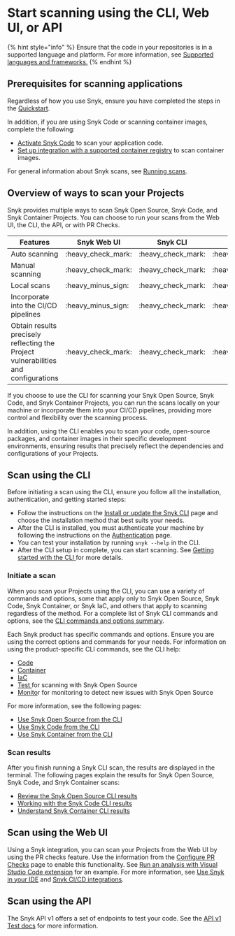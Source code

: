# Start scanning using the CLI, Web UI, or API

{% hint style="info" %}
Ensure that the code in your repositories is in a supported language and platform. For more information, see [Supported languages and frameworks.](https://docs.snyk.io/scan-applications/supported-languages-and-frameworks/supported-languages-frameworks-and-feature-availability-overview)
{% endhint %}

## Prerequisites for scanning applications

Regardless of how you use Snyk, ensure you have completed the steps in the [Quickstart](../../getting-started/quickstart/).&#x20;

In addition, if you are using Snyk Code or scanning container images, complete the following:

* [Activate Snyk Code](scan-code/activate-snyk-code-using-the-web-ui.md) to scan your application code.
* [Set up integration with a supported container registry](../../getting-started/quickstart/set-up-an-integration.md) to scan container images.

For general information about Snyk scans, see [Running scans](../../getting-started/running-scans/).&#x20;

## Overview of ways to scan your Projects

Snyk provides multiple ways to scan Snyk Open Source, Snyk Code, and Snyk Container Projects. You can choose to run your scans from the Web UI, the CLI, the API, or with PR Checks.

| Features                                                                           | Snyk Web UI          | Snyk CLI             | Snyk API             | PR Checks            |
| ---------------------------------------------------------------------------------- | -------------------- | -------------------- | -------------------- | -------------------- |
| Auto scanning                                                                      | :heavy\_check\_mark: | :heavy\_check\_mark: | :heavy\_check\_mark: | :heavy\_check\_mark: |
| Manual scanning                                                                    | :heavy\_check\_mark: | :heavy\_check\_mark: | :heavy\_check\_mark: | :heavy\_minus\_sign: |
| Local scans                                                                        | :heavy\_minus\_sign: | :heavy\_check\_mark: | :heavy\_minus\_sign: | :heavy\_minus\_sign: |
| Incorporate into the CI/CD pipelines                                               | :heavy\_minus\_sign: | :heavy\_check\_mark: | :heavy\_minus\_sign: | :heavy\_minus\_sign: |
| Obtain results precisely reflecting the Project vulnerabilities and configurations | :heavy\_check\_mark: | :heavy\_check\_mark: | :heavy\_check\_mark: | :heavy\_check\_mark: |

If you choose to use the CLI for scanning your Snyk Open Source, Snyk Code, and Snyk Container Projects, you can run the scans locally on your machine or incorporate them into your CI/CD pipelines, providing more control and flexibility over the scanning process.&#x20;

In addition, using the CLI enables you to scan your code, open-source packages, and container images in their specific development environments, ensuring results that precisely reflect the dependencies and configurations of your Projects.

## Scan using the CLI

Before initiating a scan using the CLI, ensure you follow all the installation, authentication, and getting started steps:

* Follow the instructions on the [Install or update the Snyk CLI](../../snyk-cli/install-or-update-the-snyk-cli/) page and choose the installation method that best suits your needs.&#x20;
* After the CLI is installed, you must authenticate your machine by following the instructions on the [Authentication](../../snyk-cli/authenticate-the-cli-with-your-account.md) page.
* You can test your installation by running `snyk --help` in the CLI.&#x20;
* After the CLI setup in complete, you can start scanning. See [Getting started with the CLI ](../../snyk-cli/getting-started-with-the-snyk-cli.md)for more details.

### Initiate a scan

When you scan your Projects using the CLI, you can use a variety of commands and options, some that apply only to Snyk Open Source, Snyk Code, Snyk Container, or Snyk IaC, and others that apply to scanning regardless of the method. For a complete list of Snyk CLI commands and options, see the [CLI commands and options summary](../../snyk-cli/cli-commands-and-options-summary.md).

Each Snyk product has specific commands and options. Ensure you are using the correct options and commands for your needs. For information on using the product-specific CLI commands, see the CLI help:

* [Code](../../snyk-cli/commands/code.md)
* [Container](../../snyk-cli/commands/container.md)
* [IaC](../../snyk-cli/commands/iac.md)
* [Test ](../../snyk-cli/commands/test.md)for scanning with Snyk Open Source
* [Monito](../../snyk-cli/commands/monitor.md)r for monitoring to detect new issues with Snyk Open Source

For more information, see the following pages:

* [Use Snyk Open Source from the CLI](../../snyk-cli/scan-and-maintain-projects-using-the-cli/use-snyk-open-source-from-the-cli/)
* [Use Snyk Code from the CLI](../../snyk-cli/scan-and-maintain-projects-using-the-cli/using-snyk-code-from-the-cli/)
* [Use Snyk Container from the CLI](../../snyk-cli/scan-and-maintain-projects-using-the-cli/use-snyk-container-from-the-cli/)

### Scan results

After you finish running a Snyk CLI scan, the results are displayed in the terminal. The following pages explain the results for Snyk Open Source, Snyk Code, and Snyk Container scans:

* [Review the Snyk Open Source CLI results](../../snyk-cli/scan-and-maintain-projects-using-the-cli/use-snyk-open-source-from-the-cli/review-the-snyk-open-source-cli-results.md)
* [Working with the Snyk Code CLI results](../../snyk-cli/scan-and-maintain-projects-using-the-cli/using-snyk-code-from-the-cli/working-with-the-snyk-code-cli-results.md)
* [Understand Snyk Container CLI results](../../snyk-cli/scan-and-maintain-projects-using-the-cli/use-snyk-container-from-the-cli/understanding-snyk-container-cli-results.md)

## Scan using the Web UI

Using a Snyk integration, you can scan your Projects from the Web UI by using the PR checks feature. Use the information from the [Configure PR Checks](../run-pr-checks/configure-pr-checks.md) page to enable this functionality. See [Run an analysis with Visual Studio Code extension](../../integrations/ide-tools/visual-studio-code-extension/run-an-analysis-with-visual-studio-code-extension.md) for an example. For more information, see [Use Snyk in your IDE](../../integrations/ide-tools/) and [Snyk CI/CD integrations](../../integrations/snyk-ci-cd-integrations/).

## Scan using the API

The Snyk API v1 offers a set of endpoints to test your code. See the [API v1 Test docs](https://snyk.docs.apiary.io/#reference/test) for more information.







